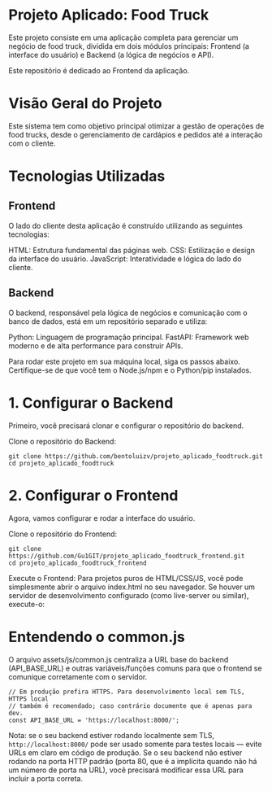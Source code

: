 # Projeto Aplicado: Food Truck
Este projeto consiste em uma aplicação completa para gerenciar um negócio de food truck, dividida em dois módulos principais: Frontend (a interface do usuário) e Backend (a lógica de negócios e API).

Este repositório é dedicado ao Frontend da aplicação.

# Visão Geral do Projeto
Este sistema tem como objetivo principal otimizar a gestão de operações de food trucks, desde o gerenciamento de cardápios e pedidos até a interação com o cliente.

# Tecnologias Utilizadas
## Frontend
O lado do cliente desta aplicação é construído utilizando as seguintes tecnologias:

HTML: Estrutura fundamental das páginas web.
CSS: Estilização e design da interface do usuário.
JavaScript: Interatividade e lógica do lado do cliente.

## Backend
O backend, responsável pela lógica de negócios e comunicação com o banco de dados, está em um repositório separado e utiliza:

Python: Linguagem de programação principal.
FastAPI: Framework web moderno e de alta performance para construir APIs.

Para rodar este projeto em sua máquina local, siga os passos abaixo. Certifique-se de que você tem o Node.js/npm e o Python/pip instalados.

# 1. Configurar o Backend
Primeiro, você precisará clonar e configurar o repositório do backend.

Clone o repositório do Backend:

````
git clone https://github.com/bentoluizv/projeto_aplicado_foodtruck.git
cd projeto_aplicado_foodtruck
````

# 2. Configurar o Frontend
Agora, vamos configurar e rodar a interface do usuário.

Clone o repositório do Frontend:

````
git clone https://github.com/Gu1GIT/projeto_aplicado_foodtruck_frontend.git
cd projeto_aplicado_foodtruck_frontend
````

Execute o Frontend: Para projetos puros de HTML/CSS/JS, você pode simplesmente abrir o arquivo index.html no seu navegador. Se houver um servidor de desenvolvimento configurado (como live-server ou similar), execute-o:



# Entendendo o common.js
O arquivo assets/js/common.js centraliza a URL base do backend (API_BASE_URL) e outras variáveis/funções comuns para que o frontend se comunique corretamente com o servidor.


````
// Em produção prefira HTTPS. Para desenvolvimento local sem TLS, HTTPS local
// também é recomendado; caso contrário documente que é apenas para dev.
const API_BASE_URL = 'https://localhost:8000/';
````
Nota: se o seu backend estiver rodando localmente sem TLS, `http://localhost:8000/` pode ser usado somente para testes locais — evite URLs em claro em código de produção.
Se o seu backend não estiver rodando na porta HTTP padrão (porta 80, que é a implícita quando não há um número de porta na URL), você precisará modificar essa URL para incluir a porta correta.


